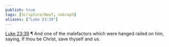 ```yaml
---
publish: true
tags: [Scripture/NewT, noGraph]
aliases: ["Luke 23:39"]
---
```

[Luke 23:39](https://churchofjesuschrist.org/study/scriptures/nt/luke/23?lang=eng&id=p39#p39) ¶ And one of the malefactors which were hanged railed on him, saying, If thou be Christ, save thyself and us.
